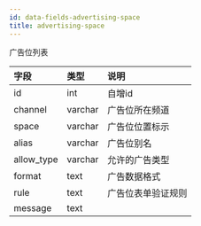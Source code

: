 ```yaml
---
id: data-fields-advertising-space
title: advertising-space
---
```


广告位列表

| 字段 | 类型 | 说明 |
| :- | :- | :- |
| id | int | 自增id |
| channel | varchar | 广告位所在频道 |
| space | varchar | 广告位位置标示 |
| alias | varchar | 广告位别名 |
| allow_type | varchar | 允许的广告类型 |
| format | text | 广告数据格式 |
| rule | text | 广告位表单验证规则 |
| message | text |  |